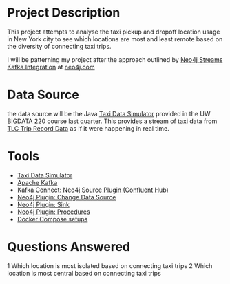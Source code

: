 # Project Description
This project attempts to analyse the taxi pickup and dropoff location usage in New York city to see which locations are most and least remote based on the diversity of connecting taxi trips.

I will be patterning my project after the approach outlined by [Neo4j Streams Kafka Integration](https://neo4j.com/labs/kafka/) at [neo4j.com](https://neo4j.com)

# Data Source
the data source will be the Java [Taxi Data Simulator](https://bigdatatechnologiesstor.blob.core.windows.net/data/taxi_simulator.jar) provided in the UW BIGDATA 220 course last quarter.  This provides a stream of taxi data from [TLC Trip Record Data](https://www1.nyc.gov/site/tlc/about/tlc-trip-record-data.page) as if it were happening in real time.

# Tools
* [Taxi Data Simulator](https://bigdatatechnologiesstor.blob.core.windows.net/data/taxi_simulator.jar)
* [Apache Kafka](https://kafka.apache.org/quickstart)
* [Kafka Connect: Neo4j Source Plugin (Confluent Hub)](https://neo4j-contrib.github.io/neo4j-streams/#_kafka_connect)
* [Neo4j Plugin: Change Data Source](https://neo4j-contrib.github.io/neo4j-streams/#_neo4j_streams_producer)
* [Neo4j Plugin: Sink](https://neo4j-contrib.github.io/neo4j-streams/#_neo4j_streams_consumer)
* [Neo4j Plugin: Procedures](https://neo4j-contrib.github.io/neo4j-streams/#_procedures)
* [Docker Compose setups](https://neo4j-contrib.github.io/neo4j-streams/#docker)

# Questions Answered
1 Which location is most isolated based on connecting taxi trips
2 Which location is most central based on connecting taxi trips
